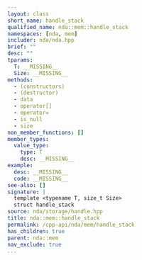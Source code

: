 ```yaml
---
layout: class
short_name: handle_stack
qualified_name: nda::mem::handle_stack
namespaces: [nda, mem]
includer: nda/nda.hpp
brief: ""
desc: ""
tparams:
  T: __MISSING__
  Size: __MISSING__
methods:
  - (constructors)
  - (destructor)
  - data
  - operator[]
  - operator=
  - is_null
  - size
non_member_functions: []
member_types:
  value_type:
    type: T
    desc: __MISSING__
example:
  desc: __MISSING__
  code: __MISSING__
see-also: []
signature: |
  template <typename T, size_t Size>
  struct handle_stack
source: nda/storage/handle.hpp
title: nda::mem::handle_stack
permalink: /cpp-api/nda/mem/handle_stack
has_children: true
parent: nda::mem
nav_exclude: true
...
```


